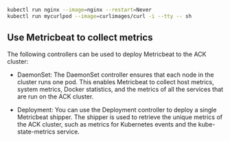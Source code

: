 ```bash
kubectl run nginx --image=nginx --restart=Never
kubectl run mycurlpod --image=curlimages/curl -i --tty -- sh
```


## Use Metricbeat to collect metrics

The following controllers can be used to deploy Metricbeat to the ACK cluster:

- DaemonSet: The DaemonSet controller ensures that each node in the cluster runs one pod. This enables Metricbeat to collect host metrics, system metrics, Docker statistics, and the metrics of all the services that are run on the ACK cluster.

- Deployment: You can use the Deployment controller to deploy a single Metricbeat shipper. The shipper is used to retrieve the unique metrics of the ACK cluster, such as metrics for Kubernetes events and the kube-state-metrics service.
